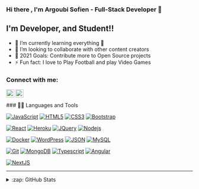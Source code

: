 ### Hi there , I'm Argoubi Sofien - Full-Stack Developer 👋



## I'm Developer, and Student!!

- 🌱 I’m currently learning everything 🤣
- 👯 I’m looking to collaborate with other content creators
- 🥅 2021 Goals: Contribute more to Open Source projects
- ⚡ Fun fact: I love to Play Football and play Video Games


### Connect with me:



[<img align="left" alt="codeSTACKr | Facebook" width="22px" src="https://cdn.jsdelivr.net/npm/simple-icons@v3/icons/facebook.svg" />][facebook]
[<img align="left" alt="Argoubi | LinkedIn" width="22px" src="https://cdn.jsdelivr.net/npm/simple-icons@v3/icons/linkedin.svg" />][linkedin]


<br />
<br />
### 👨‍💻 Languages and Tools

<br />

[![JavaScript](https://img.shields.io/badge/-JavaScript-black?style=flat&logo=javascript)](https://github.com/sofienargoubi) 
[![HTML5](https://img.shields.io/badge/-HTML5-E34F26?style=flat&logo=html5&logoColor=white)](https://github.com/sofienargoubi) 
[![CSS3](https://img.shields.io/badge/-CSS3-1572B6?style=flat&logo=css3)](https://github.com/sofienargoubi) 
[![Bootstrap](https://img.shields.io/badge/-Bootstrap-563D7C?style=flat&logo=bootstrap)](https://github.com/sofienargoubi) 

[![React](https://img.shields.io/badge/-React-black?style=flat&logo=react)](https://github.com/sofienargoubi) 
[![Heroku](https://img.shields.io/badge/-Heroku-gray?style=flat&logo=heroku)](https://github.com/sofienargoubi) 
[![JQuery](https://img.shields.io/badge/-JQuery-blue?style=flat&logo=jquery)](https://github.com/sofienargoubi) 
[![Nodejs](https://img.shields.io/badge/-Nodejs-green?style=flat&logo=Node.js)](https://github.com/sofienargoubi) 

[![Docker](https://img.shields.io/badge/-Docker-black?style=flat&logo=docker)](https://github.com/sofienargoubi) 
[![WordPress](https://img.shields.io/badge/-WordPress-blue?style=flat&logo=wordpress)](https://github.com/sofienargoubi) 
[![JSON](https://img.shields.io/badge/-json-02569B?style=flat&logo=json)](https://github.com/sofienargoubi) 
[![MySQL](https://img.shields.io/badge/-MySQL-black?style=flat&logo=mysql)](https://github.com/sofienargoubi) 

[![Git](https://img.shields.io/badge/-Git-black?style=flat&logo=git)](https://github.com/sofienargoubi) 
[![MongoDB](https://img.shields.io/badge/-MongoDB-FCA121?style=flat&logo=mongodb)](https://github.com/sofienargoubi) 
[![Typescript](https://img.shields.io/badge/-TypeScript-white?style=flat&logo=typescript)](https://github.com/sofienargoubi) 
[![Angular](https://img.shields.io/badge/-Angular-red?style=flat&logo=angular)](https://github.com/sofienargoubi) 

[![NextJS](https://img.shields.io/badge/-NextJS-black?style=flat&logo=nextjs)](https://github.com/sofienargoubi) 


---

<details>
  <summary>:zap: GitHub Stats</summary>
  
  
<a href="https://github.com/anuraghazra/github-readme-stats">
  <img align="left" alt="sofienargoubi's GitHub Stats" src="https://github-readme-stats.vercel.app/api?username=sofienargoubi&show_icons=true&hide_border=true" />
</a>



 

</details>


[linkedin]: https://www.linkedin.com/in/sofien-argoubi-b7154b184/
[facebook]: https://www.facebook.com/neifos.argoubi
[webdevplaylist]:#
[jsplaylist]:#
[cssplaylist]:#
[reactplaylist]:#
